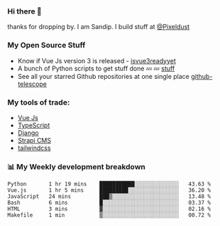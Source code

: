 ### Hi there 👋

thanks for dropping by.
I am Sandip. I build stuff at [@Pixeldust](github.com/pixeldust-in/)

###  **My Open Source Stuff**

 - Know if Vue Js version 3 is released -  [isvue3readyyet](https://github.com/sandiprb/isvue3readyyet)
 - A bunch of Python scripts to get stuff done 💤 💤 [stuff](https://github.com/sandiprb/stuff)
 - See all your starred Github repositories at one single place [github-telescope](https://github.com/sandiprb/github-telescope)



###  **My tools of trade:**
 - [Vue Js](https://github.com/vuejs/vue/)
 - [TypeScript](https://github.com/microsoft/TypeScript)
 - [Django](github.com/django/django)
 - [Strapi CMS](github.com/strapi/strapi)
 - [tailwindcss](https://github.com/tailwindlabs/tailwindcss)


###  📊 **My Weekly development breakdown**
<!--START_SECTION:waka-->

```text
Python       1 hr 19 mins    ███████████░░░░░░░░░░░░░░   43.63 %
Vue.js       1 hr 5 mins     █████████░░░░░░░░░░░░░░░░   36.20 %
JavaScript   24 mins         ███▒░░░░░░░░░░░░░░░░░░░░░   13.48 %
Bash         6 mins          █░░░░░░░░░░░░░░░░░░░░░░░░   03.37 %
HTML         3 mins          ▓░░░░░░░░░░░░░░░░░░░░░░░░   02.16 %
Makefile     1 min           ▒░░░░░░░░░░░░░░░░░░░░░░░░   00.72 %
```

<!--END_SECTION:waka-->
